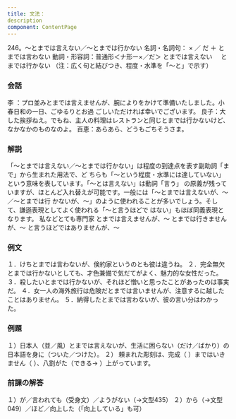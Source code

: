```yaml
---
title: 文法：
description
component: ContentPage
---
```



246。～とまでは言えない／～とまでは行かない
名詞・名詞句： × ／ だ ＋ とまでは言わない
動詞・形容詞：普通形＜ナ形ー×／だ＞ とまでは言えない
    とまでは行かない
（注：広く句と結びつき、程度・水準を「～と」で示す）
### 会話
李 ：プロ並みとまでは言えませんが、腕によりをかけて準備いたしました。小春日和の一日、ごゆるりとお過 ごしいただければ幸いでございます。 良子：大した挨拶ねえ。でもね、主人の料理はレストランと同じとまでは行かないけど、なかなかのものなのよ。 百恵：あらあら、どうもごちそうさま。
### 解説
「～とまでは言えない／～とまでは行かない」は程度の到達点を表す副助詞「まで」から生まれた用法で、ど ちらも「～という程度・水準には達していない」という意味を表しています。「～とは言えない」は動詞「言う」 の原義が残っていますが、ほとんど入れ替えが可能です。一般には「～とまでは言えないが、～／～とまでは行 かないが、～」のように使われることが多いでしょう。そして、謙遜表現としてよく使われる「～と言うほどで はない」もほぼ同義表現となります。
私などとても専門家 とまでは言えませんが、～ とまでは行きませんが、～ と言うほどではありませんが、～
### 例文
１．けちとまでは言わないが、倹約家というのとも彼は違うね。
２．完全無欠とまでは行かないとしても、才色兼備で気だてがよく、魅力的な女性だった。
３．殺したいとまでは行かないが、それほど憎いと思ったことがあったのは事実だ。
４．女一人の海外旅行は危険だとまでは言いませんが、注意するに越したことはありません。
５．納得したとまでは言わないが、彼の言い分はわかった。
### 例題
１）日本人（並／風）とまでは言えないが、生活に困らない（だけ／ばかり）の日本語を身に（ついた／つけた）。
２） 頼まれた彫刻は、完成（ ）まではいきません（ ）、八割がた（できる→ ）上がっています。
### 前課の解答
１）が／言われても（受身文）／ようがない（→文型435）
２）から（→文型049）／ほど／向上した（「向上している」も可）
